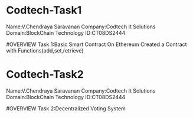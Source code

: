 # Codtech-Task1
Name:V.Chendraya Saravanan
Company:Codtech It Solutions
Domain:BlockChain Technology
ID:CT08DS2444

#OVERVIEW
Task 1:Basic Smart Contract On Ethereum
Created a Contract with Functions(add,set,retrieve)


# Codtech-Task2
Name:V.Chendraya Saravanan
Company:Codtech It Solutions
Domain:BlockChain Technology
ID:CT08DS2444

#OVERVIEW
Task 2:Decentralized Voting System
